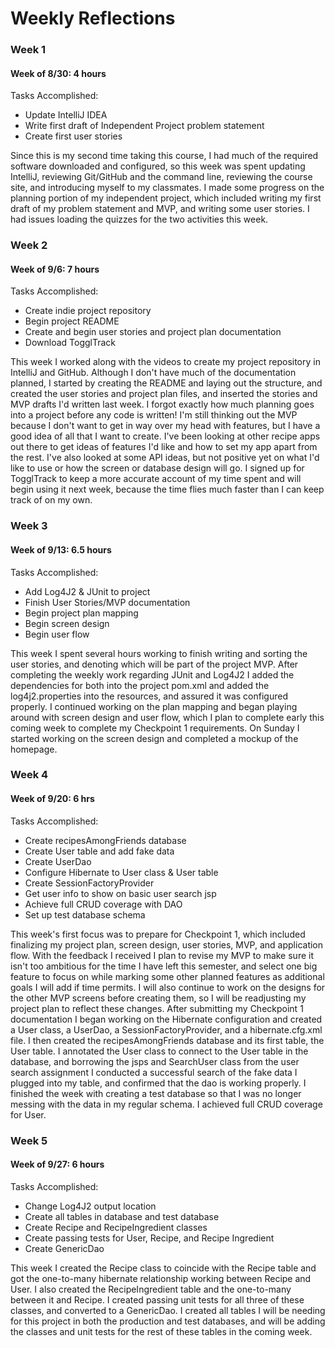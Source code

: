 # Weekly Reflections

### Week 1 
#### Week of 8/30: 4 hours

Tasks Accomplished:
+ Update IntelliJ IDEA
+ Write first draft of Independent Project problem statement
+ Create first user stories

Since this is my second time taking this course, I had much of the required software downloaded and configured, so this 
week was spent updating IntelliJ, reviewing Git/GitHub and the command line, reviewing the course site, and introducing 
myself to my classmates. I made some progress on the planning portion of my independent project, which included writing
my first draft of my problem statement and MVP, and writing some user stories. I had issues loading the quizzes for the
two activities this week.

### Week 2
#### Week of 9/6: 7 hours

Tasks Accomplished:
+ Create indie project repository
+ Begin project README
+ Create and begin user stories and project plan documentation
+ Download TogglTrack

This week I worked along with the videos to create my project repository in IntelliJ and GitHub. Although I don't have 
much of the documentation planned, I started by creating the README and laying out the structure, and created the user 
stories and project plan files, and inserted the stories and MVP drafts I'd written last week. I forgot exactly how much 
planning goes into a project before any code is written! I'm still thinking out the MVP because I don't want to get in 
way over my head with features, but I have a good idea of all that I want to create. I've been looking at other recipe 
apps out there to get ideas of features I'd like and how to set my app apart from the rest. I've also looked at some API
ideas, but not positive yet on what I'd like to use or how the screen or database design will go. I signed up for 
TogglTrack to keep a more accurate account of my time spent and will begin using it next week, because the time flies 
much faster than I can keep track of on my own.

### Week 3
#### Week of 9/13: 6.5 hours

Tasks Accomplished:
+ Add Log4J2 & JUnit to project
+ Finish User Stories/MVP documentation
+ Begin project plan mapping
+ Begin screen design
+ Begin user flow

This week I spent several hours working to finish writing and sorting the user stories, and denoting which will be part
of the project MVP. After completing the weekly work regarding JUnit and Log4J2 I added the dependencies for both into 
the project pom.xml and added the log4j2.properties into the resources, and assured it was configured properly. I 
continued working on the plan mapping and began playing around with screen design and user flow, which I plan to 
complete early this coming week to complete my Checkpoint 1 requirements. On Sunday I started working on the screen 
design and completed a mockup of the homepage.

### Week 4
#### Week of 9/20: 6 hrs

Tasks Accomplished:
+ Create recipesAmongFriends database
+ Create User table and add fake data
+ Create UserDao
+ Configure Hibernate to User class & User table
+ Create SessionFactoryProvider
+ Get user info to show on basic user search jsp
+ Achieve full CRUD coverage with DAO
+ Set up test database schema

This week's first focus was to prepare for Checkpoint 1, which included finalizing my project plan, screen design, user
stories, MVP, and application flow. With the feedback I received I plan to revise my MVP to make sure it isn't too 
ambitious for the time I have left this semester, and select one big feature to focus on while marking some other
planned features as additional goals I will add if time permits. I will also continue to work on the designs for the 
other MVP screens before creating them, so I will be readjusting my project plan to reflect these changes. 
After submitting my Checkpoint 1 documentation I began working on the Hibernate configuration and created a User class,
a UserDao, a SessionFactoryProvider, and a hibernate.cfg.xml file. I then created the recipesAmongFriends database and 
its first table, the User table. I annotated the User class to connect to the User table in the database, and borrowing
the jsps and SearchUser class from the user search assignment I conducted a successful search of the fake data I plugged
into my table, and confirmed that the dao is working properly. I finished the week with creating a test database so that
I was no longer messing with the data in my regular schema. I achieved full CRUD coverage for User.

### Week 5
#### Week of 9/27: 6 hours

Tasks Accomplished:
+ Change Log4J2 output location
+ Create all tables in database and test database
+ Create Recipe and RecipeIngredient classes
+ Create passing tests for User, Recipe, and Recipe Ingredient
+ Create GenericDao

This week I created the Recipe class to coincide with the Recipe table and got the one-to-many hibernate relationship
working between Recipe and User. I also created the RecipeIngredient table and the one-to-many between it and Recipe.
I created passing unit tests for all three of these classes, and converted to a GenericDao. I created all tables
I will be needing for this project in both the production and test databases, and will be adding the classes and unit 
tests for the rest of these tables in the coming week. 